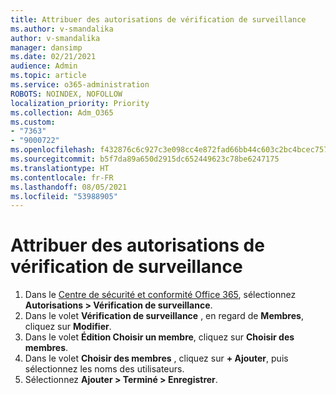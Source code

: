 ```yaml
---
title: Attribuer des autorisations de vérification de surveillance
ms.author: v-smandalika
author: v-smandalika
manager: dansimp
ms.date: 02/21/2021
audience: Admin
ms.topic: article
ms.service: o365-administration
ROBOTS: NOINDEX, NOFOLLOW
localization_priority: Priority
ms.collection: Adm_O365
ms.custom:
- "7363"
- "9000722"
ms.openlocfilehash: f432876c6c927c3e098cc4e872fad66bb44c603c2bc4bcec7570d128ed3523fe
ms.sourcegitcommit: b5f7da89a650d2915dc652449623c78be6247175
ms.translationtype: HT
ms.contentlocale: fr-FR
ms.lasthandoff: 08/05/2021
ms.locfileid: "53988905"
---
```

# <a name="assign-supervisory-review-permissions"></a>Attribuer des autorisations de vérification de surveillance

1. Dans le [Centre de sécurité et conformité Office 365](https://sip.protection.office.com/homepage), sélectionnez **Autorisations > Vérification de surveillance**.
2. Dans le volet **Vérification de surveillance** , en regard de **Membres**, cliquez sur **Modifier**.
3. Dans le volet **Édition Choisir un membre**, cliquez sur **Choisir des membres**.
4. Dans le volet **Choisir des membres** , cliquez sur **+ Ajouter**, puis sélectionnez les noms des utilisateurs.
5. Sélectionnez **Ajouter > Terminé > Enregistrer**.
